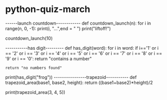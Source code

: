# python-quiz-march
------launch countdown------------
def countdown_launch(n):
    for i in range(n, 0, -1):
        print(i, "...",end = " ")
    print("liftoff!")
        
countdown_launch(10)

-----------has digit---------
def has_digit(word):
    for i in word:
        if i=='1' or i == '2' or i == '3' or i == '4' or i == '5' or i == '6' or i == '7' or i == '8' or i == '9' or i == '0':
            return "contains a number"
        
    return "no numbers found"
        
        
print(has_digit("frog"))
----------------trapezoid-----------
def trapezoid_area(base1, base2, height):
    return ((base1+base2)*height)/2

print(trapezoid_area(3, 4, 5))
